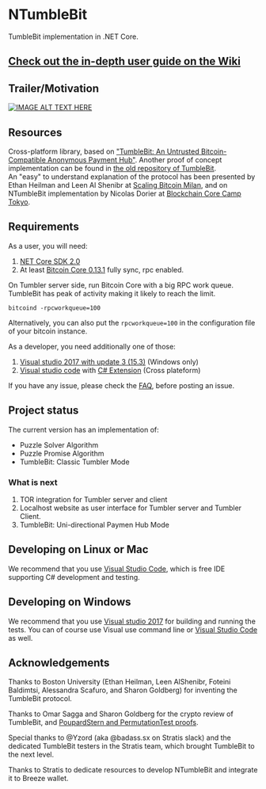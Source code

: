 # NTumbleBit
TumbleBit implementation in .NET Core.  

## [Check out the in-depth user guide on the Wiki](https://github.com/NTumbleBit/NTumbleBit/wiki)

## Trailer/Motivation
[![IMAGE ALT TEXT HERE](https://img.youtube.com/vi/T2nbxe7gH_4/2.jpg)](https://www.youtube.com/watch?v=T2nbxe7gH_4)

## Resources
Cross-platform library, based on ["TumbleBit: An Untrusted Bitcoin-Compatible Anonymous Payment Hub"](https://eprint.iacr.org/2016/575). 
Another proof of concept implementation can be found in [the old repository of TumbleBit](https://github.com/BUSEC/TumbleBit).  
An "easy" to understand explanation of the protocol has been presented by Ethan Heilman and Leen Al Shenibr at [Scaling Bitcoin Milan](https://www.youtube.com/watch?v=iGVSnxz1mn8), and on NTumbleBit implementation by Nicolas Dorier at [Blockchain Core Camp Tokyo](https://player.vimeo.com/video/215151763).

## Requirements

As a user, you will need:

1. [NET Core SDK 2.0](https://www.microsoft.com/net/core)
2. At least [Bitcoin Core 0.13.1](https://bitcoin.org/bin/bitcoin-core-0.13.1/) fully sync, rpc enabled.

On Tumbler server side, run Bitcoin Core with a big RPC work queue. TumbleBit has peak of activity making it likely to reach the limit.
```
bitcoind -rpcworkqueue=100
```

Alternatively, you can also put the `rpcworkqueue=100` in the configuration file of your bitcoin instance.

As a developer, you need additionally one of those:

1. [Visual studio 2017 with update 3 (15.3)](https://www.visualstudio.com/downloads/) (Windows only)
2. [Visual studio code](https://code.visualstudio.com/) with [C# Extension](https://marketplace.visualstudio.com/items?itemName=ms-vscode.csharp) (Cross plateform)

If you have any issue, please check the [FAQ](https://github.com/NTumbleBit/NTumbleBit/wiki/FAQ), before posting an issue.

## Project status
The current version has an implementation of:
* Puzzle Solver Algorithm
* Puzzle Promise Algorithm
* TumbleBit: Classic Tumbler Mode

### What is next

1. TOR integration for Tumbler server and client
2. Localhost website as user interface for Tumbler server and Tumbler Client.
3. TumbleBit: Uni-directional Paymen Hub Mode

## Developing on Linux or Mac

We recommend that you use [Visual Studio Code](https://code.visualstudio.com/), which is free IDE supporting C# development and testing.

## Developing on Windows

We recommend that you use [Visual studio 2017](https://www.visualstudio.com/downloads/) for building and running the tests.
You can of course use Visual use command line or [Visual Studio Code](https://code.visualstudio.com/) as well.

## Acknowledgements

Thanks to Boston University (Ethan Heilman, Leen AlShenibr, Foteini Baldimtsi, Alessandra Scafuro, and Sharon Goldberg) for inventing the TumbleBit protocol.

Thanks to Omar Sagga and Sharon Goldberg for the crypto review of TumbleBit, and [PoupardStern and PermutationTest proofs](https://github.com/osagga/TumbleBitSetup).

Special thanks to @Yzord (aka @badass.sx on Stratis slack) and the dedicated TumbleBit testers in the Stratis team, which brought TumbleBit to the next level.

Thanks to Stratis to dedicate resources to develop NTumbleBit and integrate it to Breeze wallet.
